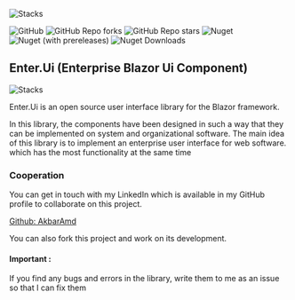 
![Stacks](https://raw.githubusercontent.com/akbaramd/Enter.UI/master/Source/Enter.Ui/logo.png)

![GitHub](https://img.shields.io/github/license/Akbarsafari00/Enter.Ui?style=flat-squar&logo=github)
![GitHub Repo forks](https://img.shields.io/github/forks/Akbarsafari00/Enter.Ui?style=flat-squar&logo=github)
![GitHub Repo stars](https://img.shields.io/github/stars/Akbarsafari00/Enter.Ui?style=flat-squar&logo=github&color=594ae2)
![Nuget](https://img.shields.io/nuget/v/enter.ui?logo=nuget&label=Version&link=https%3A%2F%2Fwww.nuget.org%2Fpackages%2FEnter.Ui%2F)
![Nuget (with prereleases)](https://img.shields.io/nuget/vpre/enter.ui?logo=nuget&label=Prerelease%20Version&link=https%3A%2F%2Fwww.nuget.org%2Fpackages%2FEnter.Ui%2F)
![Nuget Downloads](https://img.shields.io/nuget/dt/enter.ui?logo=nuget&)

## Enter.Ui (Enterprise Blazor Ui Component)

![Stacks](https://camo.githubusercontent.com/cb1dea8ae150bb4d6b0bcc7710f09b9f626683a7b229538b95e079d28d8463f2/68747470733a2f2f736b696c6c69636f6e732e6465762f69636f6e733f693d646f746e65742c736373732c6a73)

Enter.Ui is an open source user interface library for the Blazor framework.

In this library, the components have been designed in such a way that they can be implemented on system and
organizational software. The main idea of ​​this library is to implement an enterprise user interface for web software.
which has the most functionality at the same time

### Cooperation

You can get in touch with my LinkedIn which is available in my GitHub profile to collaborate on this project.

[Github: AkbarAmd](https://github.com/akbaramd)

You can also fork this project and work on its development.

#### Important :

If you find any bugs and errors in the library, write them to me as an issue so that I can fix them




